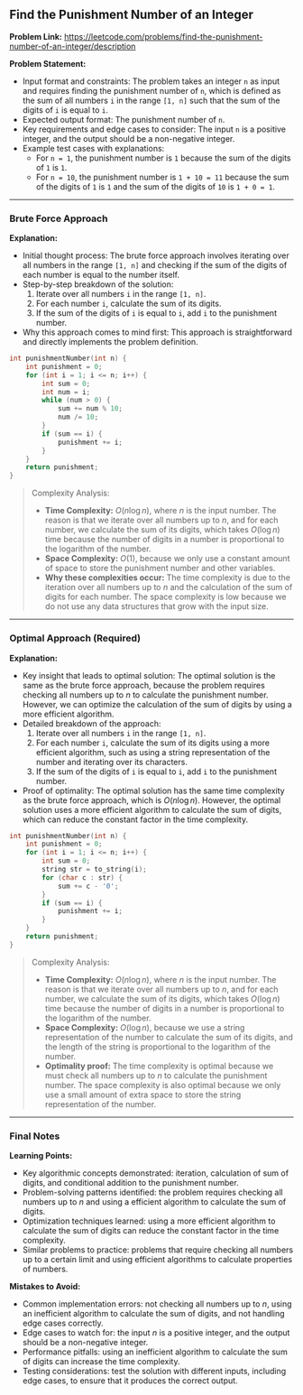 ## Find the Punishment Number of an Integer
**Problem Link:** https://leetcode.com/problems/find-the-punishment-number-of-an-integer/description

**Problem Statement:**
- Input format and constraints: The problem takes an integer `n` as input and requires finding the punishment number of `n`, which is defined as the sum of all numbers `i` in the range `[1, n]` such that the sum of the digits of `i` is equal to `i`.
- Expected output format: The punishment number of `n`.
- Key requirements and edge cases to consider: The input `n` is a positive integer, and the output should be a non-negative integer.
- Example test cases with explanations:
  - For `n = 1`, the punishment number is `1` because the sum of the digits of `1` is `1`.
  - For `n = 10`, the punishment number is `1 + 10 = 11` because the sum of the digits of `1` is `1` and the sum of the digits of `10` is `1 + 0 = 1`.

---

### Brute Force Approach
**Explanation:**
- Initial thought process: The brute force approach involves iterating over all numbers in the range `[1, n]` and checking if the sum of the digits of each number is equal to the number itself.
- Step-by-step breakdown of the solution:
  1. Iterate over all numbers `i` in the range `[1, n]`.
  2. For each number `i`, calculate the sum of its digits.
  3. If the sum of the digits of `i` is equal to `i`, add `i` to the punishment number.
- Why this approach comes to mind first: This approach is straightforward and directly implements the problem definition.

```cpp
int punishmentNumber(int n) {
    int punishment = 0;
    for (int i = 1; i <= n; i++) {
        int sum = 0;
        int num = i;
        while (num > 0) {
            sum += num % 10;
            num /= 10;
        }
        if (sum == i) {
            punishment += i;
        }
    }
    return punishment;
}
```

> Complexity Analysis:
> - **Time Complexity:** $O(n \log n)$, where $n$ is the input number. The reason is that we iterate over all numbers up to $n$, and for each number, we calculate the sum of its digits, which takes $O(\log n)$ time because the number of digits in a number is proportional to the logarithm of the number.
> - **Space Complexity:** $O(1)$, because we only use a constant amount of space to store the punishment number and other variables.
> - **Why these complexities occur:** The time complexity is due to the iteration over all numbers up to $n$ and the calculation of the sum of digits for each number. The space complexity is low because we do not use any data structures that grow with the input size.

---

### Optimal Approach (Required)
**Explanation:**
- Key insight that leads to optimal solution: The optimal solution is the same as the brute force approach, because the problem requires checking all numbers up to $n$ to calculate the punishment number. However, we can optimize the calculation of the sum of digits by using a more efficient algorithm.
- Detailed breakdown of the approach:
  1. Iterate over all numbers `i` in the range `[1, n]`.
  2. For each number `i`, calculate the sum of its digits using a more efficient algorithm, such as using a string representation of the number and iterating over its characters.
  3. If the sum of the digits of `i` is equal to `i`, add `i` to the punishment number.
- Proof of optimality: The optimal solution has the same time complexity as the brute force approach, which is $O(n \log n)$. However, the optimal solution uses a more efficient algorithm to calculate the sum of digits, which can reduce the constant factor in the time complexity.

```cpp
int punishmentNumber(int n) {
    int punishment = 0;
    for (int i = 1; i <= n; i++) {
        int sum = 0;
        string str = to_string(i);
        for (char c : str) {
            sum += c - '0';
        }
        if (sum == i) {
            punishment += i;
        }
    }
    return punishment;
}
```

> Complexity Analysis:
> - **Time Complexity:** $O(n \log n)$, where $n$ is the input number. The reason is that we iterate over all numbers up to $n$, and for each number, we calculate the sum of its digits, which takes $O(\log n)$ time because the number of digits in a number is proportional to the logarithm of the number.
> - **Space Complexity:** $O(\log n)$, because we use a string representation of the number to calculate the sum of its digits, and the length of the string is proportional to the logarithm of the number.
> - **Optimality proof:** The time complexity is optimal because we must check all numbers up to $n$ to calculate the punishment number. The space complexity is also optimal because we only use a small amount of extra space to store the string representation of the number.

---

### Final Notes
**Learning Points:**
- Key algorithmic concepts demonstrated: iteration, calculation of sum of digits, and conditional addition to the punishment number.
- Problem-solving patterns identified: the problem requires checking all numbers up to $n$ and using a efficient algorithm to calculate the sum of digits.
- Optimization techniques learned: using a more efficient algorithm to calculate the sum of digits can reduce the constant factor in the time complexity.
- Similar problems to practice: problems that require checking all numbers up to a certain limit and using efficient algorithms to calculate properties of numbers.

**Mistakes to Avoid:**
- Common implementation errors: not checking all numbers up to $n$, using an inefficient algorithm to calculate the sum of digits, and not handling edge cases correctly.
- Edge cases to watch for: the input $n$ is a positive integer, and the output should be a non-negative integer.
- Performance pitfalls: using an inefficient algorithm to calculate the sum of digits can increase the time complexity.
- Testing considerations: test the solution with different inputs, including edge cases, to ensure that it produces the correct output.